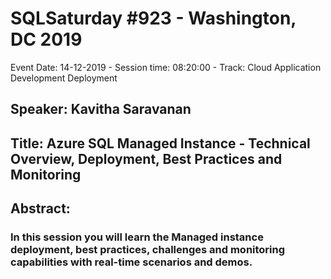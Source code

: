 # SQLSaturday #923 - Washington, DC 2019
Event Date: 14-12-2019 - Session time: 08:20:00 - Track: Cloud Application Development  Deployment
## Speaker: Kavitha Saravanan
## Title: Azure SQL Managed Instance - Technical Overview, Deployment, Best Practices and Monitoring
## Abstract:
### In this session you will learn the Managed instance deployment, best practices, challenges and monitoring capabilities with real-time scenarios and demos.
